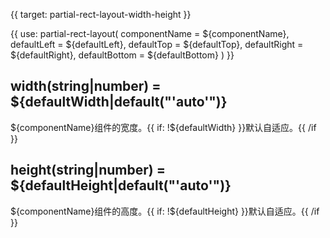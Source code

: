 
{{ target: partial-rect-layout-width-height }}

{{ use: partial-rect-layout(
    componentName = ${componentName},
    defaultLeft = ${defaultLeft},
    defaultTop = ${defaultTop},
    defaultRight = ${defaultRight},
    defaultBottom = ${defaultBottom}
) }}

## width(string|number) = ${defaultWidth|default("'auto'")}

<ExampleUIControlPercent default="50%"/>

${componentName}组件的宽度。{{ if: !${defaultWidth} }}默认自适应。{{ /if }}

## height(string|number) = ${defaultHeight|default("'auto'")}

<ExampleUIControlPercent default="50%"/>

${componentName}组件的高度。{{ if: !${defaultHeight} }}默认自适应。{{ /if }}

